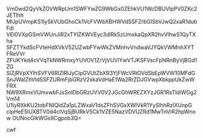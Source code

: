 Vm0wd2QyVkZOVWRpUm1SWFYwZG9WbGx0ZEhkVU1WcDBUVlpPV0ZKc2JETlhh
MUpUVmpKS1IySkVUbGhoCk1VcFVWbXBHWVdSSFZrbGlSbVJwQ2xaR1dubFdi
VEI0VXpGSmVWUnJiR2xTYlZKWVEyc3dlRk5zUmxkaQpXR2hvVlhwS1QyTXha
SFZTYkdScFVteHdXVkV5ZUZwbFYwWkZVMnhvVndwaVJYQkVWMnhXYTFReVVr
ZFUKYkd4cVVqTkNWRmxyYUVOV1ZrVjVUVlYwVTJKSFVscFpNRnByVjBGd1ZG
SlZjRVpXYlhSVFV6RlZlRlJyClpGVUtZbXR3YjFWcVRtOVdSbEpWVW10MFdG
SnJWalZhVldSSFZURmFjbGRzV2xkaVdHaE1Wa2RrZDJGVwpXbkppUkZwWFRX
NW9XRmxVUmxwbFJsSnlDbGRzUVV0V2JGcGhWREZXYzJGR1RsTldiWGg2Vm14
U1IyRXkKU2tobFNIQldZa1pLZWxaV1dsZFhSVGxXWlVkR1YySlhhRzlXUnpG
clpHeE5lUXBTV0d4clVqSjBURkV5Ck1VZE5NazVDVUZRd1MwTnViR2hpWnow
OUNncGlkWGs9Cgpob3Q=

cwf